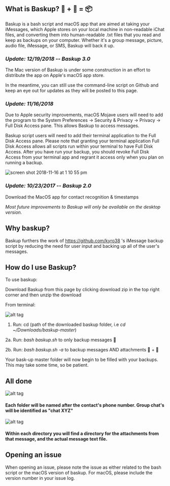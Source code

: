 ## What is Baskup? 📲 + 💬 = 📦

Baskup is a bash script and macOS app that are aimed at taking your iMessages, which Apple stores on your local machine in non-readable iChat files, and converting them into human-readable .txt files that you read and keep as backups on your computer.
Whether it's a group message, picture, audio file, iMessage, or SMS, Baskup will back it up.

### *Update: 12/19/2018 -- Baskup 3.0* ###
The Mac version of Baskup is under some construction in an effort to distribute the app on Apple's macOS app store. 

In the meantime, you can still use the command-line script on Github and keep an eye out for updates as they will be posted to this page.

### *Update: 11/16/2018*
Due to Apple security improvements, macOS Mojave users will need to add the program to the System Preferences → Security & Privacy → Privacy → Full Disk Access pane. This allows Baskup to access messages.

Baskup script users will need to add their terminal application to the Full Disk Access pane. Please note that granting your terminal application Full Disk Access allows all scripts run within your terminal to have Full Disk Access. After you have run your backup, you should revoke Full Disk Access from your terminal app and regrant it access only when you plan on running a backup.

![screen shot 2018-11-16 at 1 10 55 pm](https://user-images.githubusercontent.com/5935411/48647550-2c7a0200-e9a1-11e8-832a-4500ea67e571.jpg)

### *Update: 10/23/2017 -- Baskup 2.0*

Download the MacOS app for contact recognition & timestamps

*Most future improvements to Baskup will only be available on the desktop version.*

## Why baskup? 

Baskup furthers the work of https://github.com/kyro38 's iMessage backup script by reducing the need for user input and backing up all of the user's messages. 

## How do I use Baskup? 

To use baskup:

Download Baskup from this page by clicking download zip in the top right corner and then unzip the download

From terminal:

![alt tag](https://cloud.githubusercontent.com/assets/5935411/8760632/23ce21b8-2cee-11e5-80d7-37c97505cd17.JPEG)

1. Run: cd (path of the downloaded baskup folder, i.e *cd ~/Downloads/baskup-master*)

2a. Run: *bash baskup.sh* to only backup messages 💬

2b. Run: *bash baskup.sh -a* to backup messages AND attachments 💬 + 📎

Your bask-up master folder will now begin to be filled with your backups. This may take some time, so be patient.

## All done
![alt tag](https://cloud.githubusercontent.com/assets/5935411/8760633/272d34c0-2cee-11e5-87c7-084d3bc8f21f.png)


#### Each folder will be named after the contact's phone number. Group chat's will be identified as "chat XYZ"

![alt tag](https://cloud.githubusercontent.com/assets/5935411/8760635/29201a04-2cee-11e5-9cc7-668b6a6e5ee0.png)

#### Within each directory you will find a directory for the attachments from that message, and the actual message text file. 

## Opening an issue

When opening an issue, please note the issue as either related to the bash script or the macOS version of baskup. For macOS, please include the version number in your issue log.
